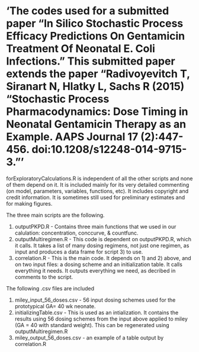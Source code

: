 # ‘The codes used for a submitted paper “In Silico Stochastic Process Efficacy Predictions On Gentamicin Treatment Of Neonatal E. Coli Infections.” This submitted paper extends the paper “Radivoyevitch T, Siranart N, Hlatky L, Sachs R (2015) “Stochastic Process Pharmacodynamics: Dose Timing in Neonatal Gentamicin Therapy as an Example. AAPS Journal 17 (2):447-456. doi:10.1208/s12248-014-9715-3.”’

forExploratoryCalculations.R is independent of all the other scripts and none of them depend on it. It is included mainly for its very detailed commenting (on model, parameters, variables, functions, etc). It includes copyright and credit information. It is sometimes still used for preliminary estimates and for making figures.

The three main scripts are the following.
   1) outputPKPD.R - Contains three main functions that we used in our calulation: concentration, conccurve, & countfunc. 
   2) outputMultiregimen.R - This code is dependent on outputPKPD.R, which it calls.  It takes a list of many dosing regimens, not just one regimen, as input and produces a data frame for script 3) to use.
   3) correlation.R - This is the main code. It depends on 1) and 2) above, and on two input files: a dosing scheme and an initialization table. It calls everything it needs. It outputs everything we need, as decribed in comments to the script.

The following .csv files are included
   1) miley_input_56_doses.csv - 56 input dosing schemes used for the prototypical GA= 40 wk neonate.
   2) initializingTable.csv - This is used as an intialization. It contains the results using 56 dosing schemes from the input above applied to miley (GA = 40 with standard weight). This can be regenerated using outputMultiregimen.R
   3) miley_output_56_doses.csv - an example of a table output by correlation.R 